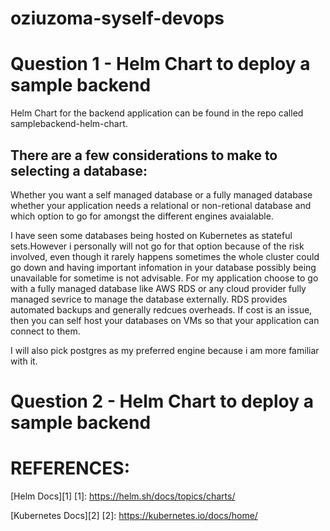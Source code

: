 # oziuzoma-syself-devops

# Question 1 - Helm Chart to deploy a sample backend

Helm Chart for the backend application can be found in the repo called samplebackend-helm-chart.

## There are a few considerations to make to selecting a database:

Whether you want a self managed database or a fully managed database
whether your application needs a relational or non-retional database and which option to go for amongst the different engines avaialable.

 I have seen some databases being hosted on Kubernetes as stateful sets.However i personally will not go for that option because of the risk involved, even though it rarely happens sometimes the whole cluster could go down and having important infomation in your database possibly being unavailable for sometime is not advisable. For my application  choose to go with a fully managed database like AWS RDS or any cloud provider fully managed sevrice to manage the database externally. RDS provides automated backups and generally redcues overheads. If cost is an issue, then you can self host your databases on VMs so that your application can connect to them.

 I will also pick postgres as my preferred engine because i am more familiar with it.

 # Question 2 - Helm Chart to deploy a sample backend




 # REFERENCES:

 [Helm Docs][1]
 [1]: https://helm.sh/docs/topics/charts/
 
 [Kubernetes Docs][2]
 [2]: https://kubernetes.io/docs/home/